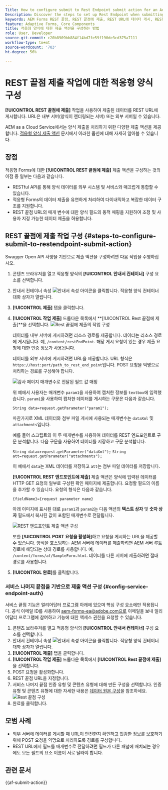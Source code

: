 ```yaml
---
Title: How to configure submit to Rest Endpoint submit action for an Adaptive Form?
Description: Discover the steps to set up Rest Endpoint when submitting an Adaptive Form.
keywords: AEM Forms REST 끝점, REST 끝점에 제출, REST URL에 데이터 게시, REST 끝점 작업 구성
feature: Adaptive Forms, Core Components
title: 적응형 양식에 대한 제출 액션을 구성하는 방법
role: User, Developer
source-git-commit: c20b8909bb884f14bd7fe59f190de3cd375a7111
workflow-type: tm+mt
source-wordcount: '703'
ht-degree: 56%

---
```


# REST 끝점 제출 작업에 대한 적응형 양식 구성

**[!UICONTROL REST 끝점에 제출]** 작업을 사용하여 제출된 데이터를 REST URL에 게시합니다. URL은 내부 서버(양식이 렌더링되는 서버) 또는 외부 서버일 수 있습니다.

AEM as a Cloud Service에서는 양식 제출을 처리하기 위한 다양한 제출 액션을 제공합니다. [적응형 양식 제출 액션](/help/forms/configure-submit-actions-core-components.md) 문서에서 이러한 옵션에 대해 자세히 알아볼 수 있습니다.

## 장점

적응형 Forms에 대한 **[!UICONTROL REST 끝점에 제출]** 제출 액션을 구성하는 것의 이점 중 일부는 다음과 같습니다.

* RESTful API를 통해 양식 데이터를 외부 시스템 및 서비스와 매끄럽게 통합할 수 있습니다.
* 적응형 Forms의 데이터 제출을 유연하게 처리하여 다이내믹하고 복잡한 데이터 구조를 지원합니다.
* REST 끝점 URL의 매개 변수에 대한 양식 필드의 동적 매핑을 지원하여 조정 및 사용자 지정 가능한 데이터 제출을 허용합니다.


## REST 끝점에 제출 작업 구성 {#steps-to-configure-submit-to-restendpoint-submit-action}

Swagger Open API 사양을 기반으로 제출 액션을 구성하려면 다음 작업을 수행하십시오.

1. 콘텐츠 브라우저를 열고 적응형 양식의 **[!UICONTROL 안내서 컨테이너]** 구성 요소를 선택합니다.
1. 안내서 컨테이너 속성 ![안내서 속성](/help/forms/assets/configure-icon.svg) 아이콘을 클릭합니다. 적응형 양식 컨테이너 대화 상자가 열립니다.
1. **[!UICONTROL 제출]** 탭을 클릭합니다.
1. **[!UICONTROL 작업 제출]** 드롭다운 목록에서 **[!UICONTROL Rest 끝점에 제출]**을 선택합니다.
   ![Rest 끝점에 제출의 작업 구성](/help/forms/assets/submit-action-restendpoint.png)

   데이터를 내부 서버에 게시하려면 리소스 경로를 제공합니다. 데이터는 리소스 경로에 게시됩니다. 예, `/content/restEndPoint`. 해당 게시 요청이 있는 경우 제출 요청에 대한 인증 정보가 사용됩니다.

   데이터를 외부 서버에 게시하려면 URL을 제공합니다. URL 형식은 `https://host:port/path_to_rest_end_point`입니다. POST 요청을 익명으로 처리하는 경로를 구성해야 합니다.

   ![감사 페이지 매개변수로 전달된 필드 값 매핑](assets/post-enabled-actionconfig.png)

   위 예에서 사용자는 매개변수 `param1`을 사용하여 캡처한 정보를 `textbox`에 입력했습니다. `param1`을 사용하여 캡처한 데이터를 게시하는 구문은 다음과 같습니다.

   `String data=request.getParameter("param1");`

   마찬가지로 XML 데이터와 첨부 파일 게시에 사용되는 매개변수는 `dataXml` 및 `attachments`입니다.

   예를 들어 스크립트의 이 두 매개변수를 사용하여 데이터를 REST 엔드포인트로 구문 분석합니다. 다음 구문을 사용하여 데이터를 저장하고 구문 분석합니다.

   `String data=request.getParameter("dataXml");`
   `String att=request.getParameter("attachments");`

   이 예에서 `data`는 XML 데이터를 저장하고 `att`는 첨부 파일 데이터를 저장합니다.

   **[!UICONTROL REST 엔드포인트에 제출]** 제출 액션은 양식에 입력된 데이터를 HTTP GET 요청의 일부로 구성된 확인 페이지에 제출합니다. 요청할 필드의 이름을 추가할 수 있습니다. 요청의 형식은 다음과 같습니다.

   `{fieldName}={request parameter name}`

   아래 이미지에 표시된 대로 `param1`과 `param2`는 다음 액션의 **텍스트 상자** 및 **숫자 상자** 필드에서 복사된 값이 포함된 매개변수로 전달됩니다.

   ![REST 엔드포인트 제출 액션 구성](assets/action-config.png)

   또한 **[!UICONTROL POST 요청을 활성화]**&#x200B;하고 요청을 게시하는 URL을 제공할 수 있습니다. 양식을 호스팅하는 AEM 서버에 데이터를 제출하려면 AEM 서버 루트 경로에 해당되는 상대 경로를 사용합니다. 예, `/content/forms/af/SampleForm.html`. 데이터를 다른 서버에 제출하려면 절대 경로를 사용합니다.

1. **[!UICONTROL 완료]**&#x200B;를 클릭합니다.

### 서비스 나머지 끝점을 기반으로 제출 액션 구성 {#config-service-endpoint-auth}

<span class="preview"> 서비스 끝점 기능은 얼리어답터 프로그램 아래에 있으며 핵심 구성 요소에만 적용됩니다. 공식 이메일 ID를 사용하여 aem-forms-ea@adobe.com으로 이메일을 보내 얼리 어답터 프로그램에 참여하고 기능에 대한 액세스 권한을 요청할 수 있습니다. </span>

1. 콘텐츠 브라우저를 열고 적응형 양식의 **[!UICONTROL 안내서 컨테이너]** 구성 요소를 선택합니다.
1. 안내서 컨테이너 속성 ![안내서 속성](/help/forms/assets/configure-icon.svg) 아이콘을 클릭합니다. 적응형 양식 컨테이너 대화 상자가 열립니다.
1. **[!UICONTROL 제출]** 탭을 클릭합니다.
1. **[!UICONTROL 작업 제출]** 드롭다운 목록에서 **[!UICONTROL Rest 끝점에 제출]**&#x200B;을 선택합니다.
1. POST 요청을 활성화합니다.
1. REST 끝점 URL을 지정합니다.
1. 서비스 나머지 끝점 인증 유형 및 콘텐츠 유형에 대해 만든 구성을 선택합니다. 인증 유형 및 콘텐츠 유형에 대한 자세한 내용은 [데이터 원본 구성](/help/forms/configure-data-sources.md#configure-restful-services-using-service-endpoint-configure-restful-services-service-endpoint)을 참조하세요.
   ![Rest 끝점 구성](assets/rest-service-endpoint-config.png)
1. 완료를 클릭합니다.

## 모범 사례

* 외부 서버에 데이터를 게시할 때 URL이 안전한지 확인하고 민감한 정보를 보호하기 위해 POST 요청을 익명으로 처리하도록 경로를 구성합니다.
* REST URL에서 필드를 매개변수로 전달하려면 필드가 다른 패널에 배치되는 경우에도 모든 필드의 요소 이름이 서로 달라야 합니다.

## 관련 문서

{{af-submit-action}}

